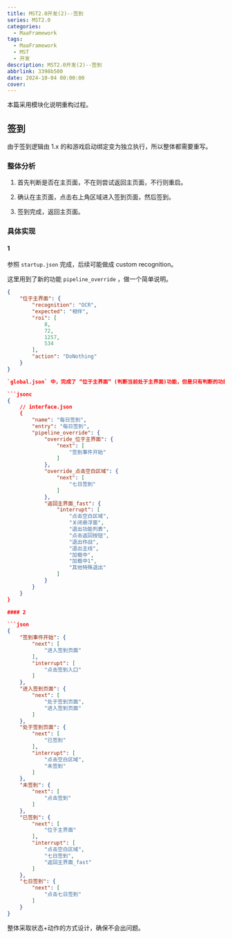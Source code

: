 ```yaml
---
title: MST2.0开发(2)--签到
series: MST2.0
categories:
  - MaaFramework
tags:
  - MaaFramework
  - MST
  - 开发
description: MST2.0开发(2)--签到
abbrlink: 3398b500
date: 2024-10-04 00:00:00
cover:
---
```


本篇采用模块化说明重构过程。

## 签到

由于签到逻辑由 1.x 的和游戏启动绑定变为独立执行，所以整体都需要重写。

### 整体分析

1. 首先判断是否在主页面，不在则尝试返回主页面，不行则重启。

2. 确认在主页面，点击右上角区域进入签到页面，然后签到。

3. 签到完成，返回主页面。

### 具体实现

#### 1

参照 `startup.json` 完成，后续可能做成 custom recognition。

这里用到了新的功能 `pipeline_override` ，做一个简单说明。

```json
{
    "位于主界面": {
        "recognition": "OCR",
        "expected": "相伴",
        "roi": [
            8,
            72,
            1257,
            534
        ],
        "action": "DoNothing"
    }
}

`global.json` 中，完成了 “位于主界面” (判断当前处于主界面)功能，但是只有判断的功能，现在想让该功能的next 列表变为想要执行的签到任务，方法如下。

```jsonc
{
    // interface.json
    {
        "name": "每日签到",
        "entry": "每日签到",
        "pipeline_override": {
            "override_位于主界面": {
                "next": [
                    "签到事件开始"
                ]
            },
            "override_点击空白区域": {
                "next": [
                    "七日签到"
                ]
            },
            "返回主界面_fast": {
                "interrupt": [
                    "点击空白区域",
                    "关闭悬浮窗",
                    "退出功能列表",
                    "点击返回按钮",
                    "退出作战",
                    "退出主线",
                    "加载中",
                    "加载中1",
                    "其他特殊退出"
                ]
            }
        }
    }
}

#### 2

```json
{
    "签到事件开始": {
        "next": [
            "进入签到页面"
        ],
        "interrupt": [
            "点击签到入口"
        ]
    },
    "进入签到页面": {
        "next": [
            "处于签到页面",
            "进入签到页面"
        ]
    },
    "处于签到页面": {
        "next": [
            "已签到"
        ],
        "interrupt": [
            "点击空白区域",
            "未签到"
        ]
    },
    "未签到": {
        "next": [
            "点击签到"
        ]
    },
    "已签到": {
        "next": [
            "位于主界面"
        ],
        "interrupt": [
            "点击空白区域",
            "七日签到",
            "返回主界面_fast"
        ]
    },
    "七日签到": {
        "next": [
            "点击七日签到"
        ]
    }
}
```

整体采取状态+动作的方式设计，确保不会出问题。
